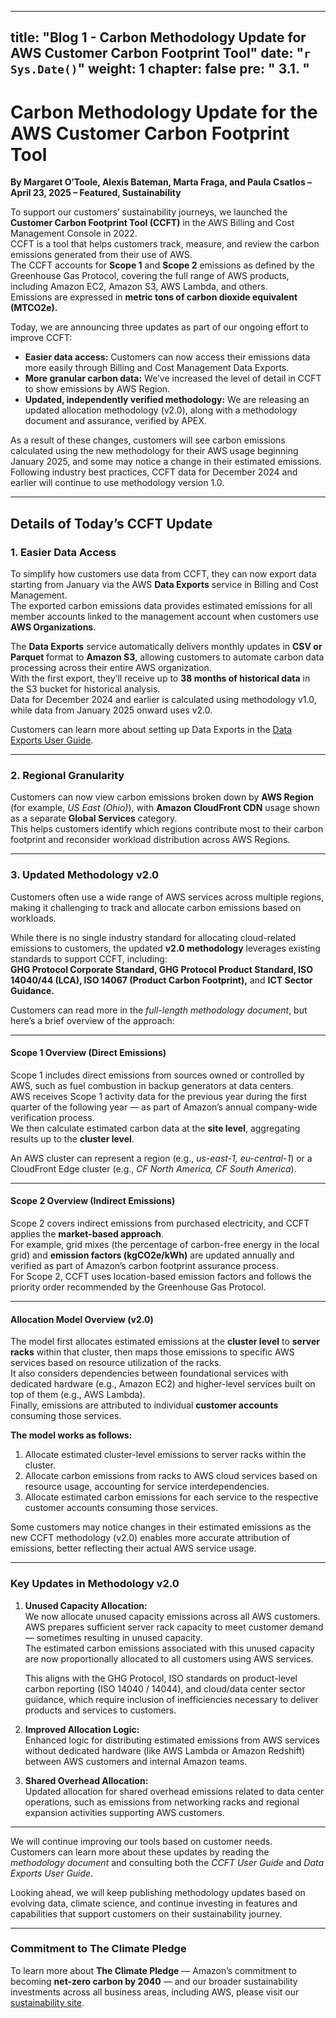 
---
title: "Blog 1 - Carbon Methodology Update for AWS Customer Carbon Footprint Tool"
date: "`r Sys.Date()`"
weight: 1
chapter: false
pre: " <b> 3.1. </b> "
---

# Carbon Methodology Update for the AWS Customer Carbon Footprint Tool

**By Margaret O’Toole, Alexis Bateman, Marta Fraga, and Paula Csatlos – April 23, 2025 – Featured, Sustainability**

To support our customers’ sustainability journeys, we launched the **Customer Carbon Footprint Tool (CCFT)** in the AWS Billing and Cost Management Console in 2022.  
CCFT is a tool that helps customers track, measure, and review the carbon emissions generated from their use of AWS.  
The CCFT accounts for **Scope 1** and **Scope 2** emissions as defined by the Greenhouse Gas Protocol, covering the full range of AWS products, including Amazon EC2, Amazon S3, AWS Lambda, and others.  
Emissions are expressed in **metric tons of carbon dioxide equivalent (MTCO2e).**

Today, we are announcing three updates as part of our ongoing effort to improve CCFT:

- **Easier data access:** Customers can now access their emissions data more easily through Billing and Cost Management Data Exports.  
- **More granular carbon data:** We’ve increased the level of detail in CCFT to show emissions by AWS Region.  
- **Updated, independently verified methodology:** We are releasing an updated allocation methodology (v2.0), along with a methodology document and assurance, verified by APEX.

As a result of these changes, customers will see carbon emissions calculated using the new methodology for their AWS usage beginning January 2025, and some may notice a change in their estimated emissions.  
Following industry best practices, CCFT data for December 2024 and earlier will continue to use methodology version 1.0.

---

## Details of Today’s CCFT Update

### 1. Easier Data Access
To simplify how customers use data from CCFT, they can now export data starting from January via the AWS **Data Exports** service in Billing and Cost Management.  
The exported carbon emissions data provides estimated emissions for all member accounts linked to the management account when customers use **AWS Organizations**.

The **Data Exports** service automatically delivers monthly updates in **CSV or Parquet** format to **Amazon S3**, allowing customers to automate carbon data processing across their entire AWS organization.  
With the first export, they’ll receive up to **38 months of historical data** in the S3 bucket for historical analysis.  
Data for December 2024 and earlier is calculated using methodology v1.0, while data from January 2025 onward uses v2.0.

Customers can learn more about setting up Data Exports in the [Data Exports User Guide](#).

---

### 2. Regional Granularity
Customers can now view carbon emissions broken down by **AWS Region** (for example, *US East (Ohio)*), with **Amazon CloudFront CDN** usage shown as a separate **Global Services** category.  
This helps customers identify which regions contribute most to their carbon footprint and reconsider workload distribution across AWS Regions.

---

### 3. Updated Methodology v2.0
Customers often use a wide range of AWS services across multiple regions, making it challenging to track and allocate carbon emissions based on workloads.

While there is no single industry standard for allocating cloud-related emissions to customers, the updated **v2.0 methodology** leverages existing standards to support CCFT, including:  
**GHG Protocol Corporate Standard, GHG Protocol Product Standard, ISO 14040/44 (LCA), ISO 14067 (Product Carbon Footprint),** and **ICT Sector Guidance.**

Customers can read more in the *full-length methodology document*, but here’s a brief overview of the approach:

---

#### Scope 1 Overview (Direct Emissions)
Scope 1 includes direct emissions from sources owned or controlled by AWS, such as fuel combustion in backup generators at data centers.  
AWS receives Scope 1 activity data for the previous year during the first quarter of the following year — as part of Amazon’s annual company-wide verification process.  
We then calculate estimated carbon data at the **site level**, aggregating results up to the **cluster level**.

An AWS cluster can represent a region (e.g., *us-east-1, eu-central-1*) or a CloudFront Edge cluster (e.g., *CF North America, CF South America*).

---

#### Scope 2 Overview (Indirect Emissions)
Scope 2 covers indirect emissions from purchased electricity, and CCFT applies the **market-based approach**.  
For example, grid mixes (the percentage of carbon-free energy in the local grid) and **emission factors (kgCO2e/kWh)** are updated annually and verified as part of Amazon’s carbon footprint assurance process.  
For Scope 2, CCFT uses location-based emission factors and follows the priority order recommended by the Greenhouse Gas Protocol.

---

#### Allocation Model Overview (v2.0)
The model first allocates estimated emissions at the **cluster level** to **server racks** within that cluster, then maps those emissions to specific AWS services based on resource utilization of the racks.  
It also considers dependencies between foundational services with dedicated hardware (e.g., Amazon EC2) and higher-level services built on top of them (e.g., AWS Lambda).  
Finally, emissions are attributed to individual **customer accounts** consuming those services.

**The model works as follows:**
1. Allocate estimated cluster-level emissions to server racks within the cluster.  
2. Allocate carbon emissions from racks to AWS cloud services based on resource usage, accounting for service interdependencies.  
3. Allocate estimated carbon emissions for each service to the respective customer accounts consuming those services.

Some customers may notice changes in their estimated emissions as the new CCFT methodology (v2.0) enables more accurate attribution of emissions, better reflecting their actual AWS service usage.

---

### Key Updates in Methodology v2.0

1. **Unused Capacity Allocation:**  
   We now allocate unused capacity emissions across all AWS customers.  
   AWS prepares sufficient server rack capacity to meet customer demand — sometimes resulting in unused capacity.  
   The estimated carbon emissions associated with this unused capacity are now proportionally allocated to all customers using AWS services.

   This aligns with the GHG Protocol, ISO standards on product-level carbon reporting (ISO 14040 / 14044), and cloud/data center sector guidance, which require inclusion of inefficiencies necessary to deliver products and services to customers.

2. **Improved Allocation Logic:**  
   Enhanced logic for distributing estimated emissions from AWS services without dedicated hardware (like AWS Lambda or Amazon Redshift) between AWS customers and internal Amazon teams.

3. **Shared Overhead Allocation:**  
   Updated allocation for shared overhead emissions related to data center operations, such as emissions from networking racks and regional expansion activities supporting AWS customers.

---

We will continue improving our tools based on customer needs.  
Customers can learn more about these updates by reading the *methodology document* and consulting both the *CCFT User Guide* and *Data Exports User Guide*.

Looking ahead, we will keep publishing methodology updates based on evolving data, climate science, and continue investing in features and capabilities that support customers on their sustainability journey.

---

### Commitment to The Climate Pledge
To learn more about **The Climate Pledge** — Amazon’s commitment to becoming **net-zero carbon by 2040** — and our broader sustainability investments across all business areas, including AWS, please visit our [sustainability site](#).
